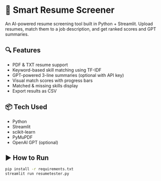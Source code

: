 # 🧠 Smart Resume Screener

An AI-powered resume screening tool built in Python + Streamlit. Upload resumes, match them to a job description, and get ranked scores and GPT summaries.

## 🔍 Features
- PDF & TXT resume support
- Keyword-based skill matching using TF-IDF
- GPT-powered 3-line summaries (optional with API key)
- Visual match scores with progress bars
- Matched & missing skills display
- Export results as CSV

## 📦 Tech Used
- Python
- Streamlit
- scikit-learn
- PyMuPDF
- OpenAI GPT (optional)

## ▶️ How to Run

```bash
pip install -r requirements.txt
streamlit run resumetester.py
